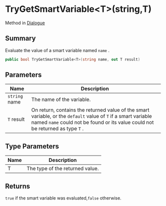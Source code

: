 # TryGetSmartVariable\<T>(string,T)

Method in [Dialogue](yarn.dialogue.md)

## Summary

Evaluate the value of a smart variable named `name` .

```csharp
public bool TryGetSmartVariable<T>(string name, out T result)
```

## Parameters

| Name          | Description                                                                                                                                                                                      |
| ------------- | ------------------------------------------------------------------------------------------------------------------------------------------------------------------------------------------------ |
| `string` name | The name of the variable.                                                                                                                                                                        |
| `T` result    | On return, contains the returned value of the smart variable, or the `default` value of `T` if a smart variable named `name` could not be found or its value could not be returned as type `T` . |

## Type Parameters

| Name | Description                     |
| ---- | ------------------------------- |
| T    | The type of the returned value. |

## Returns

`true` if the smart variable was evaluated,`false` otherwise.
